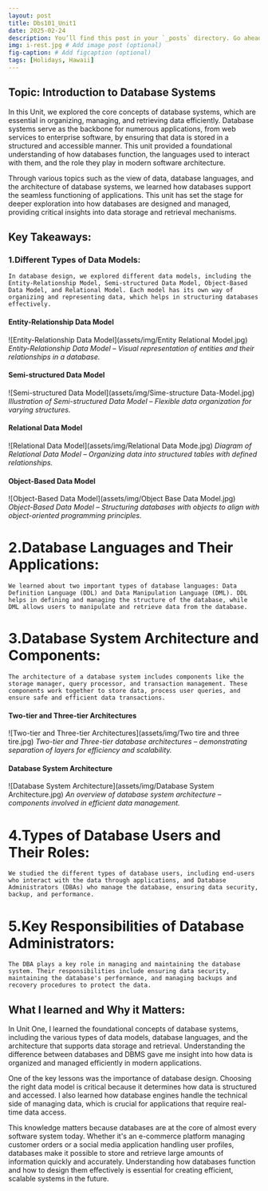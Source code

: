 ```yaml
---
layout: post
title: Dbs101_Unit1
date: 2025-02-24 
description: You’ll find this post in your `_posts` directory. Go ahead and edit it and re-build the site to see your changes. # Add post description (optional)
img: i-rest.jpg # Add image post (optional)
fig-caption: # Add figcaption (optional)
tags: [Holidays, Hawaii]
---
```

## Topic: Introduction to Database Systems
In this Unit, we explored the core concepts of database systems, which are essential in organizing, managing, and retrieving data efficiently. Database systems serve as the backbone for numerous applications, from web services to enterprise software, by ensuring that data is stored in a structured and accessible manner. This unit provided a foundational understanding of how databases function, the languages used to interact with them, and the role they play in modern software architecture.

Through various topics such as the view of data, database languages, and the architecture of database systems, we learned how databases support the seamless functioning of applications. This unit has set the stage for deeper exploration into how databases are designed and managed, providing critical insights into data storage and retrieval mechanisms.

## Key Takeaways:
### 1.Different Types of Data Models:

    In database design, we explored different data models, including the Entity-Relationship Model, Semi-structured Data Model, Object-Based Data Model, and Relational Model. Each model has its own way of organizing and representing data, which helps in structuring databases effectively.

#### Entity-Relationship Data Model
![Entity-Relationship Data Model](assets/img/Entity Relational Model.jpg)
*Entity-Relationship Data Model – Visual representation of entities and their relationships in a database.*

#### Semi-structured Data Model
![Semi-structured Data Model](assets/img/Sime-structure Data-Model.jpg)
*Illustration of Semi-structured Data Model – Flexible data organization for varying structures.*

#### Relational Data Model
![Relational Data Model](assets/img/Relational Data Mode.jpg)
*Diagram of Relational Data Model – Organizing data into structured tables with defined relationships.*

#### Object-Based Data Model
![Object-Based Data Model](assets/img/Object Base Data Model.jpg)
*Object-Based Data Model – Structuring databases with objects to align with object-oriented programming principles.*



# 2.Database Languages and Their Applications:

    We learned about two important types of database languages: Data Definition Language (DDL) and Data Manipulation Language (DML). DDL helps in defining and managing the structure of the database, while DML allows users to manipulate and retrieve data from the database.

# 3.Database System Architecture and Components:

    The architecture of a database system includes components like the storage manager, query processor, and transaction management. These components work together to store data, process user queries, and ensure safe and efficient data transactions.

#### Two-tier and Three-tier Architectures
![Two-tier and Three-tier Architectures](assets/img/Two tire and three tire.jpg)
*Two-tier and Three-tier database architectures – demonstrating separation of layers for efficiency and scalability.*

#### Database System Architecture
![Database System Architecture](assets/img/Database System Architecture.jpg)
*An overview of database system architecture – components involved in efficient data management.*

# 4.Types of Database Users and Their Roles:

    We studied the different types of database users, including end-users who interact with the data through applications, and Database Administrators (DBAs) who manage the database, ensuring data security, backup, and performance.

# 5.Key Responsibilities of Database Administrators:

    The DBA plays a key role in managing and maintaining the database system. Their responsibilities include ensuring data security, maintaining the database's performance, and managing backups and recovery procedures to protect the data.

## What I learned and Why it Matters:

In Unit One, I learned the foundational concepts of database systems, including the various types of data models, database languages, and the architecture that supports data storage and retrieval. Understanding the difference between databases and DBMS gave me insight into how data is organized and managed efficiently in modern applications.

One of the key lessons was the importance of database design. Choosing the right data model is critical because it determines how data is structured and accessed. I also learned how database engines handle the technical side of managing data, which is crucial for applications that require real-time data access.

This knowledge matters because databases are at the core of almost every software system today. Whether it's an e-commerce platform managing customer orders or a social media application handling user profiles, databases make it possible to store and retrieve large amounts of information quickly and accurately. Understanding how databases function and how to design them effectively is essential for creating efficient, scalable systems in the future.





